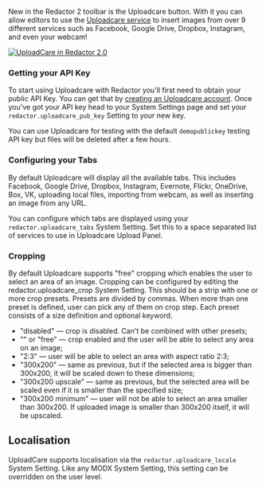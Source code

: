 New in the Redactor 2 toolbar is the Uploadcare button. With it you can allow editors to use the [Uploadcare service](http://uploadcare.com) to insert images from over 9 different services such as Facebook, Google Drive, Dropbox, Instagram, and even your webcam!

 [ ![UploadCare in Redactor 2.0](https://assets.modmore.com/uploads/2015/06/uploadcare.png)](https://assets.modmore.com/uploads/2015/06/uploadcare.png "UploadCare in Redactor 2.0")

### Getting your API Key

To start using Uploadcare with Redactor you'll first need to obtain your public API Key. You can get that by [creating an Uploadcare account](https://uploadcare.com/). Once you've got your API key head to your System Settings page and set your `redactor.uploadcare_pub_key` Setting to your new key.

You can use Uploadcare for testing with the default `demopublickey` testing API key but files will be deleted after a few hours.

### Configuring your Tabs

By default Uploadcare will display all the available tabs. This includes Facebook, Google Drive, Dropbox, Instagram, Evernote, Flickr, OneDrive, Box, VK, uploading local files, importing from webcam, as well as inserting an image from any URL.

You can configure which tabs are displayed using your `redactor.uploadcare_tabs` System Setting. Set this to a space separated list of services to use in Uploadcare Upload Panel.

### Cropping

By default Uploadcare supports "free" cropping which enables the user to select an area of an image. Cropping can be configured by editing the redactor.uploadcare\_crop System Setting. This should be a strip with one or more crop presets. Presets are divided by commas. When more than one preset is defined, user can pick any of them on crop step. Each preset consists of a size definition and optional keyword.

- "disabled" — crop is disabled. Can't be combined with other presets;
- "" or "free" — crop enabled and the user will be able to select any area on an image;
- "2:3" — user will be able to select an area with aspect ratio 2:3;
- "300x200" — same as previous, but if the selected area is bigger than 300x200, it will be scaled down to these dimensions;
- "300x200 upscale" — same as previous, but the selected area will be scaled even if it is smaller than the specified size;
- "300x200 minimum" — user will not be able to select an area smaller than 300x200. If uploaded image is smaller than 300x200 itself, it will be upscaled.

## Localisation

UploadCare supports localisation via the `redactor.uploadcare_locale` System Setting. Like any MODX System Setting, this setting can be overridden on the user level.
